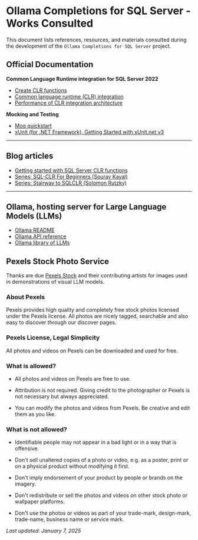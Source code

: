# Ollama Completions for SQL Server - Works Consulted

This document lists references, resources, and materials consulted during the development of the `Ollama Completions for SQL Server` project. 

## Official Documentation

**Common Language Runtime integration for SQL Server 2022**
- [Create CLR functions](https://learn.microsoft.com/en-us/sql/relational-databases/user-defined-functions/create-clr-functions?view=sql-server-ver16)
- [Common language runtime (CLR) integration](https://learn.microsoft.com/en-us/sql/relational-databases/clr-integration/common-language-runtime-integration-overview?view=sql-server-ver16)
- [Performance of CLR integration architecture](https://learn.microsoft.com/en-us/sql/relational-databases/clr-integration/clr-integration-architecture-performance?view=sql-server-ver16)

**Mocking and Testing**
- [Moq quickstart](https://github.com/devlooped/moq/wiki/Quickstart)
- [xUnit (for .NET Framework), Getting Started with xUnit.net v3](https://xunit.net/docs/getting-started/v3/cmdline)

---

## Blog articles
- [Getting started with SQL Server CLR functions](https://www.sqlshack.com/getting-started-with-sql-server-clr-functions/)
- [Series: SQL-CLR For Beginners (Sourav Kayal)](https://www.c-sharpcorner.com/uploadfile/dacca2/sql-clr-for-beginner-part-1-create-store-procedure-in-sql/)
- [Series: Stairway to SQLCLR (Solomon Rutzky)](https://www.sqlservercentral.com/stairways/stairway-to-sqlclr)

---

## Ollama, hosting server for Large Language Models (LLMs)
- [Ollama README](https://github.com/ollama/ollama/blob/main/README.md)
- [Ollama API reference](https://github.com/ollama/ollama/blob/main/docs/api.md)
- [Ollama library of LLMs](https://ollama.com/library)

## Pexels Stock Photo Service

Thanks are due [Pexels Stock](https://www.pexels.com) and their contributing artists 
for images used in demonstrations of visual LLM models.

### About Pexels

Pexels provides high quality and completely free stock photos licensed under the Pexels license. 
All photos are nicely tagged, searchable and also easy to discover through our discover pages.

### Pexels License, Legal Simplicity

All photos and videos on Pexels can be downloaded and used for free.

### What is allowed?

  - All photos and videos on Pexels are free to use.

  - Attribution is not required. Giving credit to the photographer or Pexels is not necessary but always appreciated.

  - You can modify the photos and videos from Pexels. Be creative and edit them as you like.

### What is not allowed?

  - Identifiable people may not appear in a bad light or in a way that is offensive.

  - Don't sell unaltered copies of a photo or video, e.g. as a poster, print or on a physical product without modifying it first.

  - Don't imply endorsement of your product by people or brands on the imagery.

  - Don't redistribute or sell the photos and videos on other stock photo or wallpaper platforms.

  - Don't use the photos or videos as part of your trade-mark, design-mark, trade-name, business name or service mark.

_Last updated: January 7, 2025_
